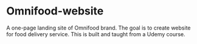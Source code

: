 # Omnifood-website
A one-page landing site of Omnifood brand. The goal is to create website for food delivery service. This is built and taught from a Udemy course.
